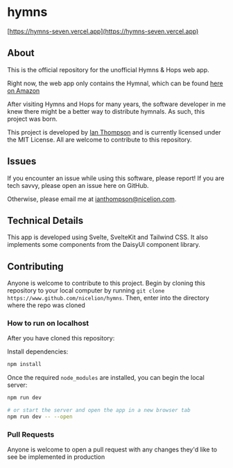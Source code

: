 # hymns
[https://hymns-seven.vercel.app](https://hymns-seven.vercel.app)

## About
This is the official repository for the unofficial Hymns & Hops web app.

Right now, the web app only contains the Hymnal, which can be found [here on Amazon](https://www.amazon.com/Hymns-Hops-All-Good-Things/dp/1091209189/ref=sr_1_1?crid=1JWS6V8AQT4SB&keywords=hymns+and+hops&qid=1676816423&sprefix=hymns+and+hops%2Caps%2C179&sr=8-1)


After visiting Hymns and Hops for many years, the software developer in me knew there might be a better way to distribute hymnals. As such, this project was born.

This project is developed by [Ian Thompson](https://www.iancthompson.dev) and is currently licensed under the MIT License. All are welcome to contribute to this repository.


## Issues

If you encounter an issue while using this software, please report! If you are tech savvy, please open an issue here on GitHub.

Otherwise, please email me at ianthompson@nicelion.com. 

## Technical Details

This app is developed using Svelte, SvelteKit and Tailwind CSS. It also implements some components from the DaisyUI component library.

## Contributing

Anyone is welcome to contribute to this project. Begin by cloning this repository to your local computer by running `git clone https://www.github.com/nicelion/hymns`. Then, enter into the directory where the repo was cloned

### How to run on localhost

After you have cloned this repository:

Install dependencies:

```sh
npm install
```

Once the required `node_modules` are installed, you can begin the local server:

```bash
npm run dev

# or start the server and open the app in a new browser tab
npm run dev -- --open
```

### Pull Requests

Anyone is welcome to open a pull request with any changes they'd like to see be implemented in production
